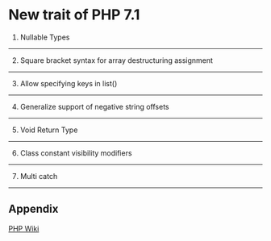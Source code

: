 New trait of PHP 7.1
====================

1. Nullable Types
-----------------


2. Square bracket syntax for array destructuring assignment
-----------------------------------------------------------

3. Allow specifying keys in list()
----------------------------------

4. Generalize support of negative string offsets
------------------------------------------------

5. Void Return Type
-------------------

6. Class constant visibility modifiers
--------------------------------------

7. Multi catch
--------------

Appendix
--------

[PHP Wiki](https://wiki.php.net/rfc)